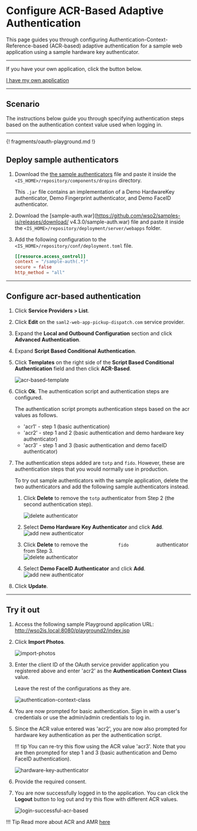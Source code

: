 # Configure ACR-Based Adaptive Authentication

This page guides you through configuring Authentication-Context-Reference-based (ACR-based) adaptive authentication for a sample web application using a sample hardware key authenticator. 

----

If you have your own application, click the button below.

<a class="samplebtn_a" href="../../guides/work-with-acr-amr"   rel="nofollow noopener">I have my own application</a>

----

## Scenario

The instructions below guide you through specifying authentication steps based on the authentication context value used when logging in.

----
{! fragments/oauth-playground.md !}

## Deploy sample authenticators

1.  Download the [the sample authenticators](../../assets/attachments/org.wso2.carbon.identity.sample.extension.authenticators-5.10.0.jar) file and paste it inside the `<IS_HOME>/repository/components/dropins` directory.

    This `.jar` file contains an implementation of a Demo HardwareKey authenticator, Demo Fingerprint authenticator, and Demo FaceID authenticator.
            
2.  Download the [sample-auth.war](https://github.com/wso2/samples-is/releases/download/ v4.3.0/sample-auth.war) file and paste it inside the `<IS_HOME>/repository/deployment/server/webapps` folder.  

3. Add the following configuration to the `<IS_HOME>/repository/conf/deployment.toml` file. 

    ``` toml
    [[resource.access_control]]
    context = "/sample-auth(.*)"
    secure = false
    http_method = "all"
    ```

----

## Configure acr-based authentication

1.  Click **Service Providers > List**.

2.  Click **Edit** on the `saml2-web-app-pickup-dispatch.com` service provider.

3.  Expand the **Local and Outbound Configuration** section and click **Advanced Authentication**.

4.  Expand **Script Based Conditional Authentication**.

5.  Click **Templates** on the right side of the **Script Based Conditional Authentication** field and then click **ACR-Based**. 

    ![acr-based-template](../assets/img/samples/acr-based-template.png)

6.  Click **Ok**. The authentication script and authentication steps
    are configured. 

	The authentication script prompts authentication steps based on the acr
	values as follows.
	
	-   'acr1' - step 1 (basic authentication)
	-   'acr2' - step 1 and 2 (basic authentication and demo hardware key
		authenticator)
	-   'acr3' - step 1 and 3 (basic authentication and demo faceID
		authenticator)
    
7. The authentication steps added are `totp` and `fido`. However, these are authentication steps that you would normally use in production. 

    To try out sample authenticators with the sample application, delete the two
    authenticators and add the following sample authenticators instead.

    1.  Click **Delete** to remove the `totp` authenticator from Step 2 (the
        second authentication step).
        
        ![delete authenticator](../assets/img/samples/delete-authenticator-1.png)
        
    2.  Select **Demo Hardware Key Authenticator** and click **Add**.  
        ![add new authenticator](../assets/img/samples/add-new-authenticator.png)

    3.  Click **Delete** to remove the `            fido           `
        authenticator from Step 3.  
        ![delete authenticator](../assets/img/samples/delete-authenticator-2.png)

    4.  Select **Demo FaceID Authenticator** and click **Add**.  
        ![add new authenticator](../assets/img/samples/add-new-authenticator-2.png)

8.  Click **Update**.

----

## Try it out

1.  Access the following sample Playground application URL:
    <http://wso2is.local:8080/playground2/index.jsp> 

2.  Click **Import Photos**.  

    ![import-photos](../assets/img/samples/import-photos.png)
    
3.  Enter the client ID of the OAuth service provider application you
    registered above and enter 'acr2' as the **Authentication Context
    Class** value.  

    Leave the rest of the configurations as they are.  

    ![authentication-context-class](../assets/img/samples/authentication-context-class.png)

4.  You are now prompted for basic authentication. Sign in with a user's
    credentials or use the admin/admin credentials to log in.  

5.  Since the ACR value entered was 'acr2', you are now also prompted
    for hardware key authentication as per the authentication script.

    !!! tip
        You can re-try this flow using the ACR value 'acr3'. Note that you
        are then prompted for step 1 and 3 (basic authentication and Demo
        FaceID authentication).
    
    ![hardware-key-authenticator](../assets/img/samples/hardware-key-authenticator.png) 

6.  Provide the required consent.  
    
7.  You are now successfully logged in to the application. You can click the **Logout** button to log out and try this flow with different ACR values. 

    ![login-successful-acr-based](../assets/img/samples/login-successful-acr-based.png)

!!! Tip 
    Read more about ACR and AMR
    [here](insertlink)
